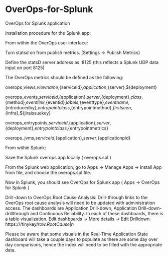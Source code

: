 # OverOps-for-Splunk
OverOps for Splunk application

Installation procedure for the Splunk app:

From within the OverOps user interface:

Turn statsd on from publish metrics. (Settings -> Publish Metrics)

Define the statsD server address as :8125
(this reflects a Splunk UDP data input on port 8125)

The OverOps metrics should be defined as the following:

overops_views,${viewname},${serviceid},${application},${server},${deployment}

overops_events,${serviceid},${application},${server},${deployment},${class},${method},${eventlink},${eventid},${labels},${eventtype},${eventname},${introducedby},${entrypointclass},${entrypointmethod},${firstseen},${infra},${jiraissuekey}

overops_entrypoints,${serviceid},${application},${server},${deployment},${entrypointclass},${entrypointmetrics}

overops_jvms,${serviceid},${application},${server},${applicationpid}

From within Splunk:

Save the Splunk overops app locally ( overops.spl )

From the Splunk web application, go to Apps -> Manage Apps -> Install App from file, and choose the overops.spl file.

Now in Splunk, you should see OverOps for Splunk app ( Apps -> OverOps for Splunk )

Drill-down to OverOps Root Cause Analysis: Drill-through links to the OverOps root cause analysis will need to be updated with administration access.
The dashboards are Application Drill-down, Application Drill-down-drillthrough and Continuous Reliability. In each of these dashboards, there is a table visualization. Edit dashboards -> More details -> Edit Drilldown.
https:///tinykey/$row.RootCause|n$

Please be aware that some visuals in the Real-Time Application State dashboard will take a couple days to populate as there are some day over day comparisons, hence the index will need to be filled with the appropriate data.
